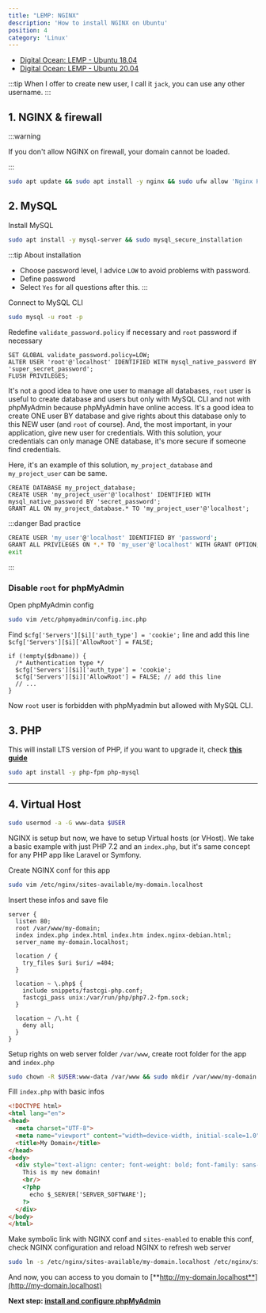 ```yaml
---
title: "LEMP: NGINX"
description: 'How to install NGINX on Ubuntu'
position: 4
category: 'Linux'
---
```


- [Digital Ocean: LEMP - Ubuntu 18.04](https://www.digitalocean.com/community/tutorials/how-to-install-linux-nginx-mysql-php-lemp-stack-ubuntu-18-04)
- [Digital Ocean: LEMP - Ubuntu 20.04](https://www.digitalocean.com/community/tutorials/how-to-install-linux-nginx-mysql-php-lemp-stack-on-ubuntu-20-04#step-2-%E2%80%94-installing-mysql)

:::tip
When I offer to create new user, I call it `jack`, you can use any other username.
:::

## 1. NGINX & firewall

:::warning

If you don't allow NGINX on firewall, your domain cannot be loaded.

:::

```bash
sudo apt update && sudo apt install -y nginx && sudo ufw allow 'Nginx HTTP' && sudo ufw allow 'Nginx HTTPS' && sudo ufw allow 'Nginx Full'
```

## 2. MySQL

Install MySQL

```bash
sudo apt install -y mysql-server && sudo mysql_secure_installation
```

:::tip About installation

- Choose password level, I advice `LOW` to avoid problems with password.
- Define password
- Select `Yes` for all questions after this.
:::

Connect to MySQL CLI

```bash
sudo mysql -u root -p
```

Redefine `validate_password.policy` if necessary and `root` password if necessary

```mysql[mysql]
SET GLOBAL validate_password.policy=LOW;
ALTER USER 'root'@'localhost' IDENTIFIED WITH mysql_native_password BY 'super_secret_password';
FLUSH PRIVILEGES;
```

It's not a good idea to have one user to manage all databases, `root` user is useful to create database and users but only with MySQL CLI and not with phpMyAdmin because phpMyAdmin have online access. It's a good idea to create ONE user BY database and give rights about this database only to this NEW user (and `root` of course). And, the most important, in your application, give new user for credentials. With this solution, your credentials can only manage ONE database, it's more secure if someone find credentials.

Here, it's an example of this solution, `my_project_database` and `my_project_user` can be same.

```mysql[mysql]
CREATE DATABASE my_project_database;
CREATE USER 'my_project_user'@'localhost' IDENTIFIED WITH mysql_native_password BY 'secret_password';
GRANT ALL ON my_project_database.* TO 'my_project_user'@'localhost';
```

:::danger Bad practice

```bash
CREATE USER 'my_user'@'localhost' IDENTIFIED BY 'password';
GRANT ALL PRIVILEGES ON *.* TO 'my_user'@'localhost' WITH GRANT OPTION;
exit
```

:::

### Disable `root` for phpMyAdmin

Open phpMyAdmin config

```bash
sudo vim /etc/phpmyadmin/config.inc.php
```

Find `$cfg['Servers'][$i]['auth_type'] = 'cookie';` line and add this line `$cfg['Servers'][$i]['AllowRoot'] = FALSE;`

```php[/etc/phpmyadmin/config.inc.php]
if (!empty($dbname)) {
  /* Authentication type */
  $cfg['Servers'][$i]['auth_type'] = 'cookie';
  $cfg['Servers'][$i]['AllowRoot'] = FALSE; // add this line
  // ...
}
```

Now `root` user is forbidden with phpMyadmin but allowed with MySQL CLI.

## 3. PHP

This will install LTS version of PHP, if you want to upgrade it, check [**this guide**](/guides/linux/php/setup/)

```bash
sudo apt install -y php-fpm php-mysql
```

---

## 4. Virtual Host

```bash
sudo usermod -a -G www-data $USER
```

NGINX is setup but now, we have to setup Virtual hosts (or VHost). We take a basic example with just PHP 7.2 and an `index.php`, but it's same concept for any PHP app like Laravel or Symfony.

Create NGINX conf for this app

```bash
sudo vim /etc/nginx/sites-available/my-domain.localhost
```

Insert these infos and save file

```nginx
server {
  listen 80;
  root /var/www/my-domain;
  index index.php index.html index.htm index.nginx-debian.html;
  server_name my-domain.localhost;

  location / {
    try_files $uri $uri/ =404;
  }

  location ~ \.php$ {
    include snippets/fastcgi-php.conf;
    fastcgi_pass unix:/var/run/php/php7.2-fpm.sock;
  }

  location ~ /\.ht {
    deny all;
  }
}
```

Setup rights on web server folder `/var/www`, create root folder for the app and `index.php`

```bash
sudo chown -R $USER:www-data /var/www && sudo mkdir /var/www/my-domain && sudo touch /var/www/my-domain/index.php && sudo vim /var/www/my-domain/index.php
```

Fill `index.php` with basic infos

```html
<!DOCTYPE html>
<html lang="en">
<head>
  <meta charset="UTF-8">
  <meta name="viewport" content="width=device-width, initial-scale=1.0">
  <title>My Domain</title>
</head>
<body>
  <div style="text-align: center; font-weight: bold; font-family: sans-serif; margin: 5rem 0">
    This is my new domain!
    <br/>
    <?php
      echo $_SERVER['SERVER_SOFTWARE'];
    ?>
  </div>
</body>
</html>
```

Make symbolic link with NGINX conf and `sites-enabled` to enable this conf, check NGINX configuration and reload NGINX to refresh web server

```bash
sudo ln -s /etc/nginx/sites-available/my-domain.localhost /etc/nginx/sites-enabled && sudo nginx -t && sudo service nginx reload
```

And now, you can access to you domain to [**http://my-domain.localhost**](http://my-domain.localhost)

**Next step: [install and configure phpMyAdmin](/guides/linux/phpmyadmin)**
